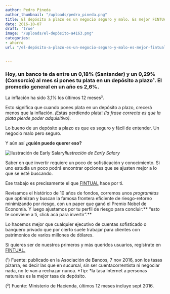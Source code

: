 ```yaml
---
author: Pedro Pineda
author_thumbnail: "/uploads/pedro_pineda.png"
title: El depósito a plazo es un negocio seguro y malo. Es mejor FINTUAL.
date: 2016-10-07
draft: 'true'
image: "/uploads/el-depósito-a4163.png"
categories:
- ahorro
url: "/el-depósito-a-plazo-es-un-negocio-seguro-y-malo-es-mejor-fintual-e40c6203ce2/"


---
```


### Hoy, un banco te da entre un 0,18% (Santander) y un 0,29% (Consorcio) al mes si pones tu plata en un depósito a plazo¹. El promedio general en un año es 2,6%.

La inflación ha sido 3,1% los últimos 12 meses².

Esto significa que cuando pones plata en un depósito a plazo, crecerá menos que la inflación. ¡Estás perdiendo plata! *(la frase correcta es que la plata pierde poder adquisitivo).*

Lo bueno de un depósito a plazo es que es seguro y fácil de entender. Un negocio malo pero seguro.

Y aún así **¿quién puede querer eso?**

![Ilustración de Early Salary](/uploads/el-depósito-a4163.png)*Ilustración de Early Salary*

Saber en qué invertir requiere un poco de sofisticación y conocimiento. Si uno estudia un poco podrá encontrar opciones que se ajusten mejor a lo que se esté buscando.

Ese trabajo es precisamente el que [FINTUAL](https://fintual.cl) hace por ti.

Revisamos el histórico de 10 años de fondos, corremos unos *programitas* que optimizan y buscan la famosa frontera eficiente de riesgo-retorno minimizando por riesgo, con un paper que ganó el Premio Nobel de Economía. Y luego ajustamos por tu perfil de riesgo para concluir:** “esto te conviene a ti, click acá para invertir”.**

Lo hacemos mejor que cualquier ejecutivo de cuentas sofisticado o banquero privado que por cierto suele trabajar para clientes con patrimonios de varios millones de dólares.

Si quieres ser de nuestros primeros y más queridos usuarios, regístrate en [FINTUAL.](https://fintual.cl/)

(¹) Fuente: publicado en la Asociación de Bancos, 7 nov 2016, son los tasas pizarra, es decir las que en sucursal, sin ser cuentacorrentista ni negociar nada, no te van a rechazar nunca. *Tip: *la tasa Internet a personas naturales es la mejor tasa de depósito.

(²) Fuente: Ministerio de Hacienda, últimos 12 meses incluye sept 2016.
